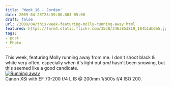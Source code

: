 ```yaml
---
title: 'Week 16 - Jordan'
date: 2009-04-25T23:59:00.003-05:00
draft: false
url: /2009/04/this-week-featuring-molly-running-away.html
featured: https://farm4.static.flickr.com/3538/3463853819_184b1db0b5.jpg
tags: 
- post
- Photo
---
```


This week, featuring Molly running away from me. I don't shoot black & white very often, especially when it's light out _and_ hasn't been snowing, but this seemed like a good candidate.  
[![Running away](https://farm4.static.flickr.com/3538/3463853819_184b1db0b5.jpg)](https://www.flickr.com/photos/jhofker/3463853819/ "Running away by jhofker, on
      Flickr")  
Canon XSi with EF 70-200 f/4 L IS @ 200mm 1/500s f/4 ISO 200.